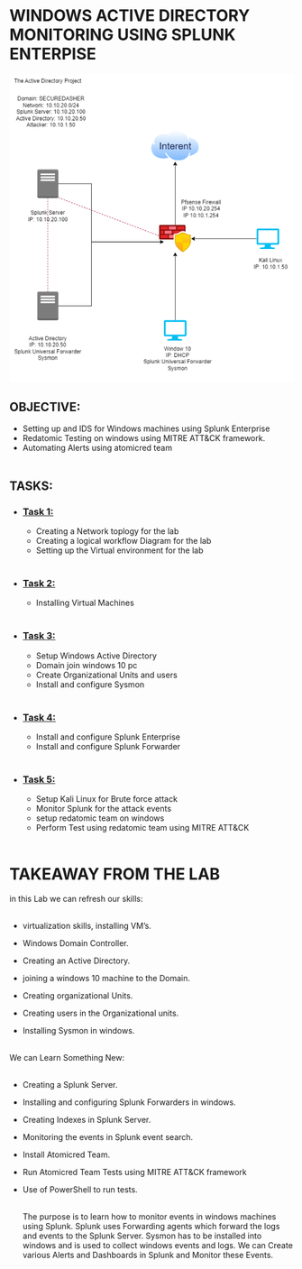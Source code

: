 # WINDOWS ACTIVE DIRECTORY MONITORING USING SPLUNK ENTERPISE

![image](/assets/images/image1.png)

## OBJECTIVE:<br>

- Setting up and IDS for Windows machines using Splunk Enterprise
- Redatomic Testing on windows using MITRE ATT&CK framework.
- Automating Alerts using atomicred team<br><br>

## TASKS:<br>

- ### [Task 1:](https://github.com/rajeevlraman/SIEM/blob/main/assets/AD_Project_task1.md)
     - Creating a Network toplogy for the lab
     - Creating a logical workflow Diagram for the lab
     - Setting up the Virtual environment for the lab<br><br>
- ### [Task 2:](https://github.com/rajeevlraman/SIEM/blob/main/assets/AD_project_task2.md)
     - Installing Virtual Machines<br><br>
- ### [Task 3:](https://github.com/rajeevlraman/SIEM/blob/main/assets/AD_Project_task3.md)
     - Setup Windows Active Directory
     - Domain join windows 10 pc
     - Create Organizational Units and users
     - Install and configure Sysmon <br><br>
- ### [Task 4:](https://github.com/rajeevlraman/SIEM/blob/main/assets/AD_Project_task4.md)
     - Install and configure Splunk Enterprise
     - Install and configure Splunk Forwarder<br><br> 
- ### [Task 5:](https://github.com/rajeevlraman/SIEM/blob/main/assets/AD_Project_task5.md)
     - Setup Kali Linux for Brute force attack
     - Monitor Splunk for the attack events
     - setup redatomic team on windows
     - Perform Test using redatomic team using MITRE ATT&CK <br><br>

# TAKEAWAY FROM THE LAB

in this Lab we can refresh our skills:<br><br>

- virtualization skills, installing VM’s.
 
- Windows Domain Controller.
- Creating an Active Directory.
- joining a windows 10 machine to the Domain.
- Creating organizational Units.
- Creating users in the Organizational units.
- Installing Sysmon in windows.<br><br>

We can Learn Something New:<br><br>

- Creating a Splunk Server.
- Installing and configuring Splunk Forwarders in windows.
- Creating Indexes in Splunk Server.
- Monitoring the events in Splunk event search.
- Install Atomicred Team.
- Run Atomicred Team Tests using MITRE ATT&CK framework
- Use of PowerShell to run tests.<br><br>

     The purpose is to learn how to monitor events in windows machines using Splunk.
Splunk uses Forwarding agents which forward the logs and events to the Splunk Server.
Sysmon has to be installed into windows and is used to collect windows events and logs.
We can Create various Alerts and Dashboards in Splunk and Monitor these Events.

<!--
![image](https://github.com/rajeevlraman/SIEM/assets/85452477/bcb3bf3a-7658-4b88-a852-a4266d28eb1a)

-->

